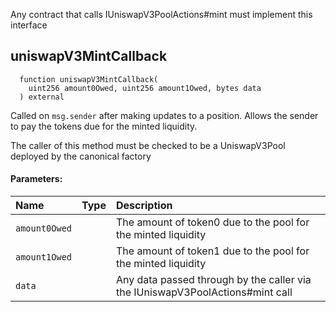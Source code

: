 Any contract that calls IUniswapV3PoolActions#mint must implement this interface

## uniswapV3MintCallback
```solidity
  function uniswapV3MintCallback(
    uint256 amount0Owed, uint256 amount1Owed, bytes data
  ) external
```
Called on `msg.sender` after making updates to a position. Allows the sender to pay the tokens
due for the minted liquidity.

The caller of this method must be checked to be a UniswapV3Pool deployed by the canonical factory

#### Parameters:
| Name | Type | Description                                                          |
| :--- | :--- | :------------------------------------------------------------------- |
|`amount0Owed` |  | The amount of token0 due to the pool for the minted liquidity
|`amount1Owed` |  | The amount of token1 due to the pool for the minted liquidity
|`data` |  | Any data passed through by the caller via the IUniswapV3PoolActions#mint call

